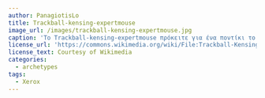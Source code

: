 ```yaml
---
author: PanagiotisLo
title: Trackball-kensing-expertmouse
image_url: /images/trackball-kensing-expertmouse.jpg
caption: 'Το Trackball-kensing-expertmouse πρόκειτε για ένα ποντίκι το οποίο επιτέπει τη πλοήγηση στην επιφάνεια εργασίας μέσω της αλληλεπίδρασης με το μπαλάκι που διαθέτει, χρησιμοποιόντας τα δάχτυλα του χρήστη ή ολόκληρη την παλάμη για να το στρέψει προς το μέρος που θέλει να δείξει.'
license_url: 'https://commons.wikimedia.org/wiki/File:Trackball-Kensington-ExpertMouse5.jpg'
license_text: Courtesy of Wikimedia
categories:
  - archetypes
tags:
  - Xerox
---
```

